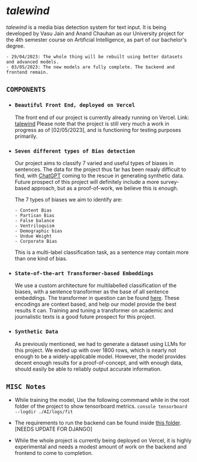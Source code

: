 # *talewind*

*talewind* is a media bias detection system for text input. It is being developed by Vasu Jain and Anand Chauhan as our University project for the 4th semester course on Artificial Intelligence, as part of our bachelor's degree.

    - 29/04/2023: The whole thing will be rebuilt using better datasets and advanced models.
    - 03/05/2023: The new models are fully complete. The backend and frontend remain.

## `COMPONENTS`

* ### `Beautiful Front End, deployed on Vercel`
  
    The front end of our project is currently already running on Vercel. Link: [talewind](https://talewind.vercel.app)
    Please note that the project is still very much a work in progress as of [02/05/2023], and is functioning for testing purposes primarily.

* ### `Seven different types of Bias detection`
  
    Our project aims to classify 7 varied and useful types of biases in sentences. The data for the project thus far has been reaaly difficult to find, with [ChatGPT](htts://chat.openai.com/) coming to the rescue in generating synthetic data. Future prospect of this project will definitely include a more survey-based approach, but as a proof-of-work, we believe this is enough.

    The 7 types of biases we aim to identify are:

      - Content Bias
      - Partisan Bias
      - False balance
      - Ventriloquism
      - Demographic bias
      - Undue Weight 
      - Corporate Bias

    This is a multi-label classification task, as a sentence may contain more than one kind of bias.

* ### `State-of-the-art Transformer-based Embeddings`

    We use a custom architecture for multilabelled classification of the biases, with a sentence transformer as the base of all sentence embeddings. The transformer in question can be found [here](https://huggingface.co/sentence-transformers/all-MiniLM-L6-v2). These encodings are context based, and help our model provide the best results it can. Training and tuning a transformer on academic and journalistic texts is a good future prospect for this project.

* ### `Synthetic Data`

    As previously mentioned, we had to generate a dataset using LLMs for this project. We ended up with over 1800 rows, which is nearly not enough to be a widely-applicable model. However, the model provides decent enough results for a proof-of-concept, and with enough data, should easily be able to reliably output accurate information.

## `MISC Notes`

* While training the model, Use the following commmand while in the root folder of the project to show tensorboard metrics.
        ``````console
        tensorboard --logdir ./AI/logs/fit``````

* The requirements to run the backend can be found inside [this folder](./backend/). [NEEDS UPDATE FOR DJANGO]
  
* While the whole project is currently being deployed on Vercel, it is highly experimental and needs a modest amount of work on the backend and frontend to come to completion.
